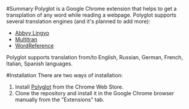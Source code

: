 #Summary
Polyglot is a Google Chrome extension that helps to get a transplation of any word while reading a webpage. 
Polyglot supports several translation engines (and it's planned to add more): 
- [Abbyy Lingvo](http://www.lingvo-online.ru/ru/Translate/en-ru) 
- [Multitran](http://www.multitran.ru/c/m.exe?a=1&SHL=2)
- [WordReference](http://wordreference.com)

Polyglot supports translation from/to English, Russian, German, French, Italian, Spanish languages. 

#Installation 
There are two ways of installation: 
1. Install [Polyglot](https://chrome.google.com/webstore/detail/unitranslator/mmeinjpglklclibddfmbckojmbjmogel) from the Chrome Web Store. 
2. Clone the repository and install it in the Google Chrome browser manually from the "Extensions" tab.
